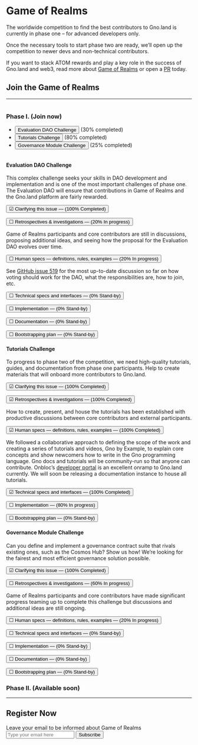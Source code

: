 # Game of Realms

The worldwide competition to find the best contributors to Gno.land is currently in phase one – for advanced developers only.

Once the necessary tools to start phase two are ready, we’ll open up the competition to newer devs and non-technical contributors.

If you want to stack ATOM rewards and play a key role in the success of Gno.land and web3, read more about [Game of Realms](https://github.com/gnolang/gno/issues/390) or open a [PR](https://github.com/gnolang/gno/) today.

<div>

<div role="tablist" aria-labelledby="tablist-1" class="tabs">

## Join the Game of Realms

---

<div class="columns-2">
<div class="column">

### Phase I. <span class="is-muted">(Join now)</span>

- <button id="tab-1" type="button" role="tab" aria-selected="true" aria-controls="tabpanel-1">Evaluation DAO Challenge</button> (30% completed)
- <button id="tab-2" type="button" role="tab" aria-selected="false" aria-controls="tabpanel-2" tabindex="-1">Tutorials Challenge</button> (80% completed)
- <button id="tab-3" type="button" role="tab" aria-selected="false" aria-controls="tabpanel-3" tabindex="-1">Governance Module Challenge</button> (25% completed)

</div>
</div>
</div>

<div class="jumbotron">

<div id="tabpanel-1" role="tabpanel" tabindex="0" aria-labelledby="tab-1" class="">

#### Evaluation DAO Challenge

This complex challenge seeks your skills in DAO development and implementation and is one of the most important challenges of phase one. The Evaluation DAO will ensure that contributions in Game of Realms and the Gno.land platform are fairly rewarded.

<div class="accordion gor-accordion">

<button type="button" aria-expanded="false" class="accordion-trigger is-muted" aria-controls="acc-1" id="accpanel-1"> ☑&#xFE0E; <span class="is-finished">Clarifying this issue</span> — (100%&nbsp;Completed) </button>

<div id="acc-1" role="region" aria-labelledby="accpanel-1" class="accordion-panel is-hidden">
</div>

<button type="button" aria-expanded="true" class="accordion-trigger" aria-controls="acc-2" id="accpanel-2"> &#9744; <span class="is-underline">Retrospectives & investigations</span> — (20%&nbsp;In progress)</button>

<div id="acc-2" role="region" aria-labelledby="accpanel-2" class="accordion-panel">

Game of Realms participants and core contributors are still in discussions, proposing additional ideas, and seeing how the proposal for the Evaluation DAO evolves over time.

</div>

<button type="button" aria-expanded="true" class="accordion-trigger" aria-controls="acc-3" id="accpanel-3"> &#9744; <span class="is-underline">Human specs — definitions, rules, examples</span> — (20%&nbsp;In progress)</button>

<div id="acc-3" role="region" aria-labelledby="accpanel-3" class="accordion-panel">

See [GitHub issue 519](https://github.com/gnolang/gno/issues/519) for the most up-to-date discussion so far on how voting should work for the DAO, what the responsibilities are, how to join, etc.

</div>

<button type="button" aria-expanded="false" class="accordion-trigger" aria-controls="acc-4" id="accpanel-4"> &#9744; <span class="is-underline">Technical specs and interfaces</span> — (0%&nbsp;Stand-by)</button>

<div id="acc-4" role="region" aria-labelledby="accpanel-4" class="accordion-panel is-hidden">
</div>

<button type="button" aria-expanded="false" class="accordion-trigger" aria-controls="acc-5" id="accpanel-5"> &#9744; <span class="is-underline">Implementation</span> — (0%&nbsp;Stand-by)</button>

<div id="acc-5" role="region" aria-labelledby="accpanel-5" class="accordion-panel is-hidden">
</div>

<button type="button" aria-expanded="false" class="accordion-trigger" aria-controls="acc-6" id="accpanel-6"> &#9744; <span class="is-underline">Documentation</span> — (0%&nbsp;Stand-by)</button>

<div id="acc-6" role="region" aria-labelledby="accpanel-6" class="accordion-panel is-hidden">
</div>

<button type="button" aria-expanded="false" class="accordion-trigger" aria-controls="acc-7" id="accpanel-7"> &#9744; <span class="is-underline">Bootstrapping plan</span> — (0%&nbsp;Stand-by)</button>

<div id="acc-7" role="region" aria-labelledby="accpanel-7" class="accordion-panel is-hidden">
</div>

</div>
</div>

<div id="tabpanel-2" role="tabpanel" tabindex="0" aria-labelledby="tab-2" class="">

#### Tutorials Challenge

To progress to phase two of the competition, we need high-quality tutorials, guides, and documentation from phase one participants. Help to create materials that will onboard more contributors to Gno.land.

<div class="accordion gor-accordion">

<button type="button" aria-expanded="false" class="accordion-trigger is-muted" aria-controls="acc-8" id="accpanel-8"> ☑&#xFE0E; <span class="is-finished">Clarifying this issue</span> — (100%&nbsp;Completed) </button>

<div id="acc-8" role="region" aria-labelledby="accpanel-8" class="accordion-panel is-hidden">
</div>

<button type="button" aria-expanded="false" class="accordion-trigger is-muted" aria-controls="acc-9" id="accpanel-9"> ☑&#xFE0E; <span class="is-finished">Retrospectives & investigations</span> — (100%&nbsp;Completed)</button>

<div id="acc-9" role="region" aria-labelledby="accpanel-9" class="accordion-panel is-muted is-hidden">

How to create, present, and house the tutorials has been established with productive discussions between core contributors and external participants.

</div>

<button type="button" aria-expanded="false" class="accordion-trigger is-muted" aria-controls="acc-10" id="accpanel-10"> ☑&#xFE0E; <span class="is-finished">Human specs — definitions, rules, examples</span> — (100%&nbsp;Completed)</button>

<div id="acc-10" role="region" aria-labelledby="accpanel-10" class="accordion-panel is-muted is-hidden">

We followed a collaborative approach to defining the scope of the work and creating a series of tutorials and videos, Gno by Example, to explain core concepts and show newcomers how to write in the Gno programming language. Gno docs and tutorials will be community-run so that anyone can contribute. Onbloc’s [developer portal](https://docs.onbloc.xyz/) is an excellent onramp to Gno.land currently. We will soon be releasing a documentation instance to house all tutorials.

</div>

<button type="button" aria-expanded="false" class="accordion-trigger is-muted" aria-controls="acc-11" id="accpanel-11"> ☑&#xFE0E; <span class="is-finished">Technical specs and interfaces</span> — (100%&nbsp;Completed)</button>

<div id="acc-11" role="region" aria-labelledby="accpanel-11" class="accordion-panel is-hidden">
</div>

<button type="button" aria-expanded="false" class="accordion-trigger" aria-controls="acc-12" id="accpanel-12"> ☐&#xFE0E; <span class="is-underline">Implementation</span> — (80%&nbsp;In progress)</button>

<div id="acc-12" role="region" aria-labelledby="accpanel-12" class="accordion-panel is-hidden">
</div>

<button type="button" aria-expanded="false" class="accordion-trigger" aria-controls="acc-13" id="accpanel-13"> ☐&#xFE0E; <span class="is-underline">Bootstrapping plan</span> — (0%&nbsp;Stand-by)</button>

<div id="acc-13" role="region" aria-labelledby="accpanel-13" class="accordion-panel is-hidden">
</div>

</div>
</div>

<div id="tabpanel-3" role="tabpanel" tabindex="0" aria-labelledby="tab-3" class="">

#### Governance Module Challenge

Can you define and implement a governance contract suite that rivals existing ones, such as the Cosmos Hub? Show us how! We’re looking for the fairest and most efficient governance solution possible.

<div class="accordion gor-accordion">

<button type="button" aria-expanded="false" class="accordion-trigger is-muted" aria-controls="acc-14" id="accpanel-14"> ☑&#xFE0E; <span class="is-finished">Clarifying this issue</span> — (100%&nbsp;Completed) </button>

<div id="acc-14" role="region" aria-labelledby="accpanel-14" class="accordion-panel is-hidden">
</div>

<button type="button" aria-expanded="true" class="accordion-trigger" aria-controls="acc-15" id="accpanel-15"> ☐&#xFE0E; <span class="is-underline">Retrospectives & investigations</span> — (60%&nbsp;In progress)</button>

<div id="acc-15" role="region" aria-labelledby="accpanel-15" class="accordion-panel">

Game of Realms participants and core contributors have made significant progress teaming up to complete this challenge but discussions and additional ideas are still ongoing.

</div>

<button type="button" aria-expanded="false" class="accordion-trigger" aria-controls="acc-16" id="accpanel-16"> ☐&#xFE0E; <span class="is-underline">Human specs — definitions, rules, examples</span> — (20%&nbsp;In progress)</button>

<div id="acc-16" role="region" aria-labelledby="accpanel-16" class="accordion-panel is-muted is-hidden">
</div>

<button type="button" aria-expanded="false" class="accordion-trigger" aria-controls="acc-17" id="accpanel-17"> ☐&#xFE0E; <span class="is-underline">Technical specs and interfaces</span> — (0%&nbsp;Stand-by)</button>

<div id="acc-17" role="region" aria-labelledby="accpanel-17" class="accordion-panel is-hidden">
</div>

<button type="button" aria-expanded="false" class="accordion-trigger" aria-controls="acc-18" id="accpanel-18"> ☐&#xFE0E; <span class="is-underline">Implementation</span> — (0%&nbsp;Stand-by)</button>

<div id="acc-18" role="region" aria-labelledby="accpanel-18" class="accordion-panel is-hidden">
</div>

<button type="button" aria-expanded="false" class="accordion-trigger" aria-controls="acc-19" id="accpanel-19"> ☐&#xFE0E; <span class="is-underline">Documentation</span> — (0%&nbsp;Stand-by)</button>

<div id="acc-19" role="region" aria-labelledby="accpanel-19" class="accordion-panel is-hidden"></div>

<button type="button" aria-expanded="false" class="accordion-trigger" aria-controls="acc-20" id="accpanel-20"> ☐&#xFE0E; <span class="is-underline">Bootstrapping plan</span> — (0%&nbsp;Stand-by)</button>

<div id="acc-20" role="region" aria-labelledby="accpanel-20" class="accordion-panel is-hidden">
</div>

</div>
</div>
</div>
</div>

### Phase II. <span class="is-muted">(Available soon)</span>

---

## Register Now

<!-- mailchimp -->
<div id="mc_embed_signup">
<form action="https://land.us18.list-manage.com/subscribe/post?u=8befe3303cf82796d2c1a1aff&amp;id=5499ca154b&amp;f_id=008d70e7f0" method="post" id="mc-embedded-subscribe-form" name="mc-embedded-subscribe-form" class="validate" target="_self">
  <label for="mce-EMAIL">Leave your email to be informed about Game of Realms</label>
  <div id="mc_embed_signup_scroll">
  	<div class="mc-field-group">
  		<input type="email" value="" name="EMAIL" class="required email" id="mce-EMAIL" placeholder="Type your email here" required>
  		<input type="submit" value="Subscribe" name="subscribe" id="mc-embedded-subscribe" class="button">
  	</div>
  	<div hidden="true"><input type="hidden" name="tags" value="2525514"></div>
  	<div id="mce-responses" class="clear">
  		<div class="response" id="mce-error-response" style="display:none"></div>
  		<div class="response" id="mce-success-response" style="display:none"></div>
  	</div>
  	<!-- real people should not fill this in and expect good things - do not remove this or risk form bot signups-->
  	<div style="position: absolute; left: -5000px;" aria-hidden="true"><input type="text" name="b_8befe3303cf82796d2c1a1aff_5499ca154b" tabindex="-1" value=""></div>
  </div>
</form>
</div>
<!-- /mailchimp -->
